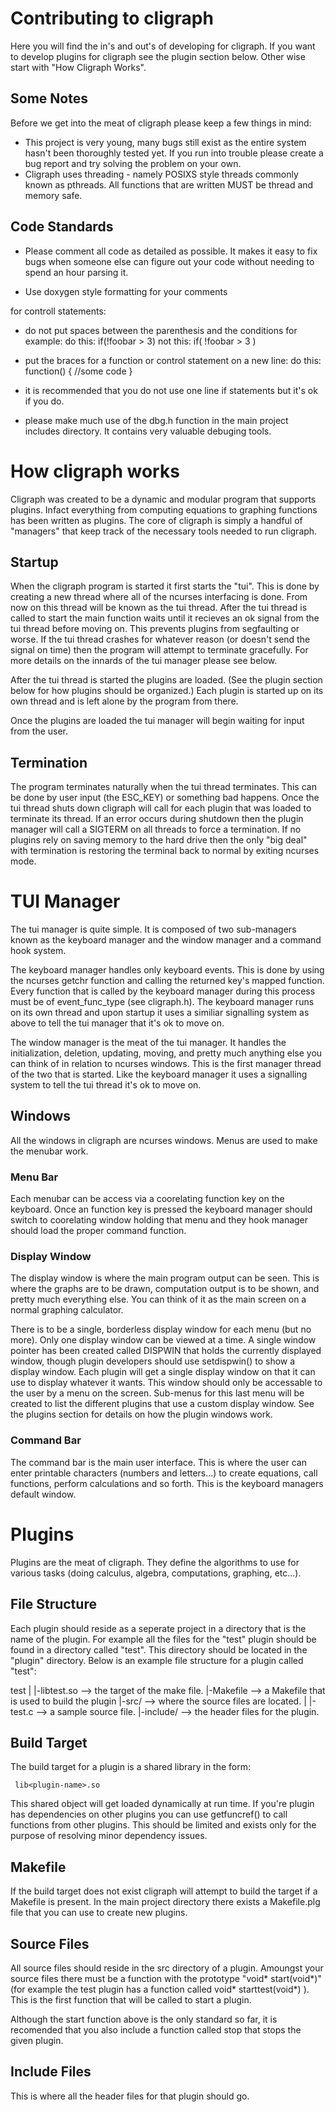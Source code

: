 Contributing to cligraph
========================

Here you will find the in's and out's of developing for cligraph. If you want to
develop plugins for cligraph see the plugin section below. Other wise start with
"How Cligraph Works". 

Some Notes
----------
Before we get into the meat of cligraph please keep a few things in mind: 

* This project is very young, many bugs still exist as the entire system hasn't
  been thoroughly tested yet. If you run into trouble please create a bug report
	and try solving the problem on your own.
* Cligraph uses threading - namely POSIXS style threads commonly known as
  pthreads. All functions that are written MUST be thread and memory safe. 

Code Standards
--------------
* Please comment all code as detailed as possible. It makes it easy to fix bugs
when someone else can figure out your code without needing to spend an hour
parsing it. 

* Use doxygen style formatting for your comments

for controll statements: 
* do not put spaces between the parenthesis and the conditions for example: 
    do this:   if(!foobar > 3)
    not this:  if( !foobar > 3 ) 

* put the braces for a function or control statement on a new line: 
    do this: 
    function()
		{
    	//some code
    }

* it is recommended that you do not use one line if statements but it's ok if
  you do.

* please make much use of the dbg.h function in the main project includes
  directory. It contains very valuable debuging tools.

How cligraph works
==================
Cligraph was created to be a dynamic and modular program that supports plugins.
Infact everything from computing equations to graphing functions has been
written as plugins. The core of cligraph is simply a handful of "managers" that
keep track of the necessary tools needed to run cligraph.

Startup
-------
When the cligraph program is started it first starts the "tui". This is done by
creating a new thread where all of the ncurses interfacing is done. From now on
this thread will be known as the tui thread. After the tui thread is called to
start the main function waits until it recieves an ok signal from the tui thread
before moving on. This prevents plugins from segfaulting or worse. If the tui
thread crashes for whatever reason (or doesn't send the signal on time) then the
program will attempt to terminate gracefully. For more details on the innards of
the tui manager please see below.

After the tui thread is started the plugins are loaded. (See the plugin section
below for how plugins should be organized.) Each plugin is started up on its own
thread and is left alone by the program from there. 

Once the plugins are loaded the tui manager will begin waiting for input from
the user.

Termination
-----------
The program terminates naturally when the tui thread terminates. This can be
done by user input (the ESC_KEY) or something bad happens. Once the tui thread
shuts down cligraph will call for each plugin that was loaded to terminate its
thread. If an error occurs during shutdown then the plugin manager will call a
SIGTERM on all threads to force a termination. If no plugins rely on saving
memory to the hard drive then the only "big deal" with termination is restoring
the terminal back to normal by exiting ncurses mode. 

TUI Manager
===========
The tui manager is quite simple. It is composed of two sub-managers known as the
keyboard manager and the window manager and a command hook system.

The keyboard manager handles only keyboard events. This is done by using the
ncurses getchr function and calling the returned key's mapped function. Every
function that is called by the keyboard manager during this process must be of
event_func_type (see cligraph.h). The keyboard manager runs on its own thread
and upon startup it uses a similiar signalling system as above to tell the tui
manager that it's ok to move on.

The window manager is the meat of the tui manager. It handles the
initialization, deletion, updating, moving, and pretty much anything else you
can think of in relation to ncurses windows. This is the first manager thread of
the two that is started. Like the keyboard manager it uses a signalling system
to tell the tui thread it's ok to move on. 

Windows
-------
All the windows in cligraph are ncurses windows. Menus are used to make the
menubar work. 

### Menu Bar

Each menubar can be access via a coorelating function key on the
keyboard. Once an function key is pressed the keyboard manager should switch to
coorelating window holding that menu and they hook manager should load the
proper command function. 

### Display Window 
The display window is where the main program output can be seen. This is where
the graphs are to be drawn, computation output is to be shown, and pretty much
everything else. You can think of it as the main screen on a normal graphing
calculator. 

There is to be a single, borderless display window for each menu (but no more). Only one
display window can be viewed at a time. A single window pointer has been created
called DISPWIN that holds the currently displayed window, though plugin
developers should use setdispwin() to show a display window. Each plugin will
get a single display window on that it can use to display whatever it wants. This window
should only be accessable to the user by a menu on the screen. Sub-menus for
this last menu will be created to list the different plugins that use a custom
display window. See the plugins section for details on how the plugin windows
work.

### Command Bar
The command bar is the main user interface. This is where the user can enter
printable characters (numbers and letters...) to create equations, call
functions, perform calculations and so forth. This is the keyboard managers
default window. 

Plugins
=======
Plugins are the meat of cligraph. They define the algorithms to use for various
tasks (doing calculus, algebra, computations, graphing, etc...). 

File Structure
--------------
Each plugin should reside as a seperate project in a directory that is the name
of the plugin. For example all the files for the "test" plugin should be found
in a directory called "test". This directory should be located in the "plugin"
directory. Below is an example file structure for a plugin called "test":

test
|
|-libtest.so --> the target of the make file.
|-Makefile --> a Makefile that is used to build the plugin
|-src/ --> where the source files are located.
  |
  |-test.c --> a sample source file.
|-include/ --> the header files for the plugin.

Build Target
------------
The build target for a plugin is a shared library in the form:

     lib<plugin-name>.so

This shared object will get loaded dynamically at run time. If you're plugin has
dependencies on other plugins you can use getfuncref() to call functions from
other plugins. This should be limited and exists only for the purpose of
resolving minor dependency issues.

Makefile
--------
If the build target does not exist cligraph will attempt to build the target if
a Makefile is present. In the main project directory there exists a Makefile.plg
file that you can use to create new plugins.

Source Files
------------
All source files should reside in the src directory of a plugin. Amoungst your
source files there must be a function with the prototype 
"void* start<plugin-name>(void*)" (for example the test plugin has a function
called void* starttest(void*) ). This is the first function that will be called
to start a plugin. 

Although the start function above is the only standard so far, it is recomended
that you also include a function called stop<plugin-name> that stops the given
plugin.

Include Files
-------------
This is where all the header files for that plugin should go. 
